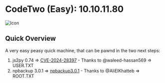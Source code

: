 # CodeTwo (Easy): 10.10.11.80

![Icon](Images/editoricon.png)

## Quick Overview

A very easy peasy quick machine, that can be pawnd in the two next steps:
1. js2py 0.74 => [CVE-2024-28397](\https://github.com/waleed-hassan569/CVE-2024-28397-command-execution-poc) - Thanks to @waleed-hassan569 => USER.TXT
2. npbackup 3.0.1 => [npbackup3.0.1](https://github.com/AliElKhatteb/npbackup-cli-priv-escalation) - Thanks to @AliElKhatteb => ROOT.TXT

